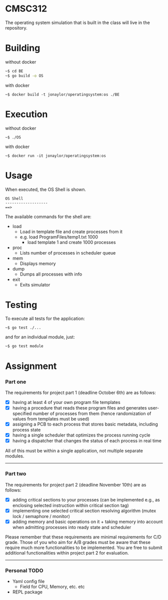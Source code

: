 # CMSC312

The operating system simulation that is built in the class
will live in the repository. 


# Building 

without docker
```sh
~$ cd BE
~$ go build -o OS
```

with docker
```
~$ docker build -t jonaylor/operatingsystem:os ./BE
```

# Execution

without docker
```
~$ ./OS
```

with docker
```
~$ docker run -it jonaylor/operatingsystem:os
```

# Usage

When executed, the OS Shell is shown. 

```
OS Shell
-------------------
==> 
```

The available commands for the shell are:
- load
    - Load in template file and create processes from it
    - e.g. load ProgramFiles/temp1.txt 1000
        - load template 1 and create 1000 processes
- proc
    - Lists number of processes in scheduler queue
- mem
    - Displays memory
- dump
    - Dumps all processes with info
- exit
    - Exits simulator

# Testing

To execute all tests for the application:

```
~$ go test ./...
```

and for an individual module, just:

```
~$ go test module
```

# Assignment

### Part one


The requirements for project part 1 (deadline October 6th) are as follows:

- [x] having at least 4 of your own program file templates
- [x] having a procedure that reads these program files and generates user-specified number of processes from them (hence randomization of values from templates must be used)
- [x] assigning a PCB to each process that stores basic metadata, including process state
- [x] having a single scheduler that optimizes the process running cycle 
- [x] having a dispatcher that changes the status of each process in real time

All of this must be within a single application, not multiple separate modules.

---------------------

### Part two

The requirements for project part 2 (deadline November 10th) are as follows:

- [x] adding critical sections to your processes (can be implemented e.g., as enclosing selected instruction within critical section tag)
- [x] implementing one selected critical section resolving algorithm (mutex lock / semaphore / monitor)
- [x] adding memory and basic operations on it + taking memory into account when admitting processes into ready state and scheduler

Please remember that these requirements are minimal requirements for C/D grade. Those of you who aim for A/B grades must be aware that these require much more functionalities to be implemented. You are free to submit additional functionalities within project part 2 for evaluation.

---------------------------

### Personal TODO
- Yaml config file
    - Field for CPU, Memory, etc. etc
- REPL package
